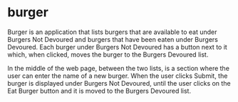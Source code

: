# burger    

Burger is an application that lists burgers that are available to eat under Burgers Not Devoured and burgers that have been eaten under
Burgers Devoured. Each burger under Burgers Not Devoured has a button next to it which, when clicked, moves the burger to the Burgers Devoured list. 

In the middle of the web page, between the two lists, is a section where the user can enter the name of a new burger. When the user clicks Submit, the burger is displayed under Burgers Not Devoured, until the user clicks on the Eat Burger button and it is moved to the Burgers Devoured list.
